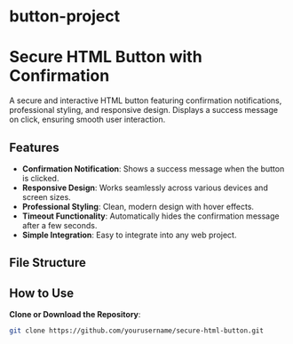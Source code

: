 # button-project
# Secure HTML Button with Confirmation

A secure and interactive HTML button featuring confirmation notifications, professional styling, and responsive design. Displays a success message on click, ensuring smooth user interaction.
## Features

- **Confirmation Notification**: Shows a success message when the button is clicked.
- **Responsive Design**: Works seamlessly across various devices and screen sizes.
- **Professional Styling**: Clean, modern design with hover effects.
- **Timeout Functionality**: Automatically hides the confirmation message after a few seconds.
- **Simple Integration**: Easy to integrate into any web project.
## File Structure

## How to Use

 **Clone or Download the Repository**:
   ```bash
   git clone https://github.com/yourusername/secure-html-button.git

